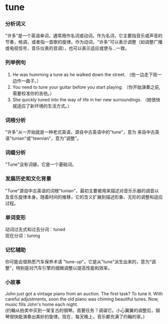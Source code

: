 # tune

### 分析词义

  

"许多"是一个英语单词，通常用作名词或动词。作为名词，它主要指音乐或声音的节奏，格调，或者指一首歌的旋律。作为动词，"许多"可以表示调整（如调整广播或电视信号，音乐仪表的音调），也可以表示适应或使与...一致。

  

### 列举例句

  

1.  He was humming a tune as he walked down the street. （他一边走下街一边作一曲子。）
2.  You need to tune your guitar before you start playing. （你开始演奏之前, 需要校准你的吉他。）
3.  She quickly tuned into the way of life in her new surroundings. （她很快就适应了新环境的生活方式。）

  

### 词根分析

  

"许多"从一开始就是一种老式英语，源自中古英语中的"tune"，意为 来自中古英语"tunian"或"tewnian"，意为"调整"。

  

### 词缀分析

  

"Tune"没有词缀，它是一个基础词。

  

### 发展历史和文化背景

  

"Tune"源自中古英语的词根"tunian"，最初主要被用来描述对音乐乐器的调音以及音乐旋律本身。随着时间的推移，它的含义扩展到描述形象、无形的调整和适应过程。

  

### 单词变形

  

动词过去式和过去分词：tuned  
现在分词：tuning

  

### 记忆辅助

  

你可能会很熟悉汽车保养术语 "tune-up"，它是从"tune"派生出来的，意为“调整”，特别是对汽车引擎的细微调整以提高性能和效率。

  

### 小故事

  

John just got a vintage piano from an auction. The first task? To tune it. With careful adjustments, soon the old piano was chiming beautiful tunes. Now, music fills John's home each night.  
(约翰从拍卖中买到一架复古的钢琴。首要任务？调谐它。小心翼翼的调整后，钢琴很快能演奏出美妙的旋律。现在，每天晚上，音乐都充满了约翰的家。)
